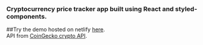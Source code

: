### Cryptocurrency price tracker app built using React and styled-components.

##Try the demo hosted on netlify [here](https://elegant-almeida-4b7cc9.netlify.app/). </br>
API from [CoinGecko crypto API](https://www.coingecko.com/en/api).

